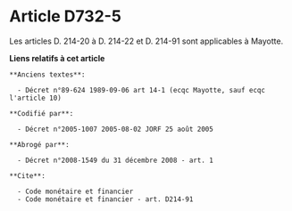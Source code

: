 # Article D732-5

Les articles D. 214-20 à D. 214-22 et D. 214-91 sont applicables à Mayotte.

**Liens relatifs à cet article**

	**Anciens textes**:

	  - Décret n°89-624 1989-09-06 art 14-1 (ecqc Mayotte, sauf ecqc l'article 10)

	**Codifié par**:

	  - Décret n°2005-1007 2005-08-02 JORF 25 août 2005

	**Abrogé par**:

	  - Décret n°2008-1549 du 31 décembre 2008 - art. 1

	**Cite**:

	  - Code monétaire et financier
	  - Code monétaire et financier - art. D214-91
